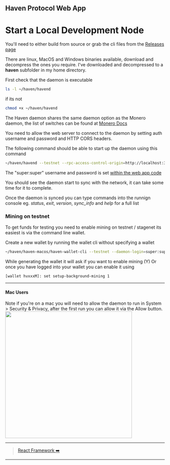 ## Haven Protocol Web App
# Start a Local Development Node

You'll need to either build from source or grab the cli files from the 
[Releases page](https://github.com/haven-protocol-org/haven-main/releases)

There are linux, MacOS and Windows binaries available, download and decompress the ones you require.
I've downloaded and decompressed to a **haven** subfolder in my home directory.

First check that the daemon is executable
```bash
ls -l ~/haven/havend
```
if its not 
```bash
chmod +x ~/haven/havend
```
The Haven daemon shares the same daemon option as the Monero daemon, the list of switches can be found at [Monero Docs](https://monerodocs.org/interacting/monerod-reference/#node-rpc-api) 

You need to allow the web server to connect to the daemon by setting auth username and password and HTTP CORS headers.

The following command should be able to start up the daemon using this command
```bash
~/haven/havend --testnet --rpc-access-control-origin=http://localhost:3000 --rpc-login=super:super
```
The "super:super" username and password is set [within the web app code](https://github.com/haven-protocol-org/haven-web-app/blob/master/client/src/platforms/web/nodes.ts)

You should see the daemon start to sync with the network, it can take some time for it to complete.

Once the daemon is synced you can type commands into the runnign console eg. *status*, *exit*, *version*, *sync_info* and *help* for a full list

### Mining on testnet
To get funds for testing you need to enable mining on testnet / stagenet its easiest is via the command line wallet.

Create a new wallet by running the wallet cli without specifying a wallet
```bash
~/haven/haven-macos/haven-wallet-cli --testnet --daemon-login=super:super
```
While generating the wallet it will ask if you want to enable mining (Y)
Or once you have logged into your wallet you can enable it using
```
[wallet hvxxxM]: set setup-background-mining 1
```

---
#### Mac Users
Note if you're on a mac you will need to allow the daemon to run in System > Security & Privacy, after the first run you can allow it via the Allow button.
<img src="../assets/mac-security.png" width="400">

---
> [React Framework :arrow_right:](react-framework.md)
---
